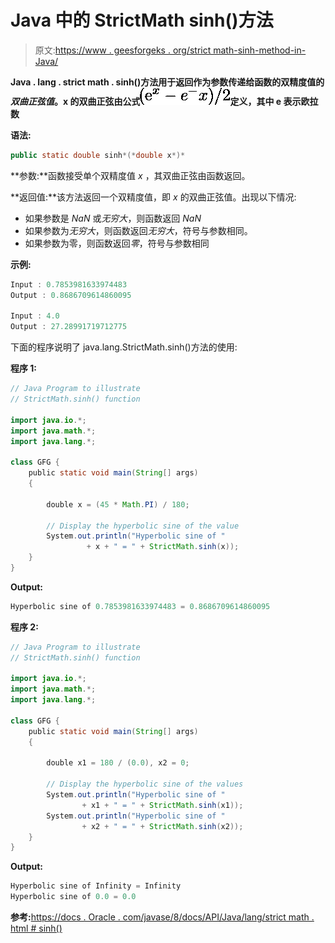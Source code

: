 # Java 中的 StrictMath sinh()方法

> 原文:[https://www . geesforgeks . org/strict math-sinh-method-in-Java/](https://www.geeksforgeeks.org/strictmath-sinh-method-in-java/)

**Java . lang . strict math . sinh()**方法用于返回作为参数传递给函数的双精度值的*双曲正弦值*。x 的双曲正弦由公式![$(e^x-e^-x)/2$](img/c773c9ae40780e30ef59c5f1438e9efc.png "Rendered by QuickLaTeX.com")定义，其中 e 表示**欧拉数**

**语法:**

```java
public static double sinh*(*double x*)*
```

**参数:**函数接受单个双精度值 *x* ，其双曲正弦由函数返回。

**返回值:**该方法返回一个双精度值，即 *x* 的双曲正弦值。出现以下情况:

*   如果参数是 *NaN* 或*无穷大*，则函数返回 *NaN*
*   如果参数为*无穷大*，则函数返回*无穷大*，符号与参数相同。
*   如果参数为零，则函数返回*零*，符号与参数相同

**示例:**

```java
Input : 0.7853981633974483
Output : 0.8686709614860095

Input : 4.0
Output : 27.28991719712775

```

下面的程序说明了 java.lang.StrictMath.sinh()方法的使用:

**程序 1:**

```java
// Java Program to illustrate
// StrictMath.sinh() function 

import java.io.*;
import java.math.*;
import java.lang.*;

class GFG {
    public static void main(String[] args)
    {

        double x = (45 * Math.PI) / 180;

        // Display the hyperbolic sine of the value
        System.out.println("Hyperbolic sine of "
                 + x + " = " + StrictMath.sinh(x));
    }
}
```

**Output:**

```java
Hyperbolic sine of 0.7853981633974483 = 0.8686709614860095

```

**程序 2:**

```java
// Java Program to illustrate
// StrictMath.sinh() function 

import java.io.*;
import java.math.*;
import java.lang.*;

class GFG {
    public static void main(String[] args)
    {

        double x1 = 180 / (0.0), x2 = 0;

        // Display the hyperbolic sine of the values
        System.out.println("Hyperbolic sine of "
                + x1 + " = " + StrictMath.sinh(x1));
        System.out.println("Hyperbolic sine of "
                + x2 + " = " + StrictMath.sinh(x2));
    }
}
```

**Output:**

```java
Hyperbolic sine of Infinity = Infinity
Hyperbolic sine of 0.0 = 0.0

```

**参考:**[https://docs . Oracle . com/javase/8/docs/API/Java/lang/strict math . html # sinh()](https://docs.oracle.com/javase/8/docs/api/java/lang/StrictMath.html#sinh-double-)